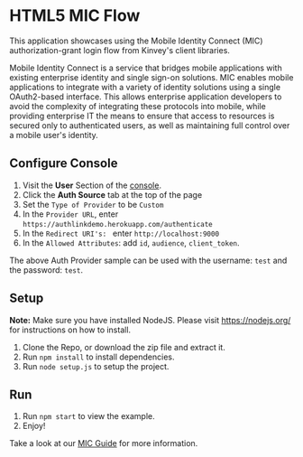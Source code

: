 # HTML5 MIC Flow

This application showcases using the Mobile Identity Connect (MIC) authorization-grant login flow from Kinvey's client libraries.

Mobile Identity Connect is a service that bridges mobile applications with existing enterprise identity and single sign-on solutions. MIC enables mobile applications to integrate with a variety of identity solutions using a single OAuth2-based interface. This allows enterprise application developers to avoid the complexity of integrating these protocols into mobile, while providing enterprise IT the means to ensure that access to resources is secured only to authenticated users, as well as maintaining full control over a mobile user's identity.

## Configure Console

1.  Visit the __User__ Section of the [console](https://console.kinvey.com).
2.  Click the __Auth Source__ tab at the top of the page
3.  Set the `Type of Provider` to be `Custom`
4.  In the `Provider URL`, enter `https://authlinkdemo.herokuapp.com/authenticate`
5.  In the `Redirect URI's: ` enter `http://localhost:9000`
6.  In the `Allowed Attributes`: add `id`, `audience`, `client_token`.

The above Auth Provider sample can be used with the username: `test` and the password: `test`.

## Setup

**Note:** Make sure you have installed NodeJS. Please visit https://nodejs.org/ for instructions on how to install.

1. Clone the Repo, or download the zip file and extract it.
2. Run `npm install` to install dependencies.
3. Run `node setup.js` to setup the project.

## Run
1. Run `npm start` to view the example.
2. Enjoy!

Take a look at our [MIC Guide](http://devcenter.kinvey.com/html5/guides/mobile-identity-connect#authenticating) for more information.

